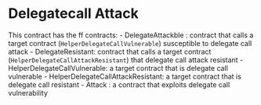 # Delegatecall Attack
This contract has the ff contracts:
    - DelegateAttackble : contract that calls a target contract (`HelperDelegateCallVulnerable`) susceptible to delegate call attack
    - DelegateResistant: contract that calls a target contract (`HelperDelegateCallAttackResistant`) that delegate call attack resistant
    - HelperDelegateCallVulnerable: a target contract that is delegate call vulnerable
    - HelperDelegateCallAttackResistant: a target contract that is delegate call resistant
    - Attack : a contract that exploits delegate call vulnerability